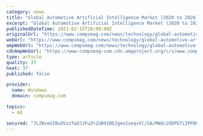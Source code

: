 ```yaml
---
category: news
title: "Global Automotive Artificial Intelligence Market (2020 to 2026)"
excerpt: "Global Automotive Artificial Intelligence Market (2020 to 2026) DUBLIN, Feb. 15, 2021 / PRNewswire / - The “Global automotive artificial"
publishedDateTime: 2021-02-15T20:08:00Z
originalUrl: "https://www.compsmag.com/news/technology/global-automotive-artificial-intelligence-market-2020-to-2026/"
webUrl: "https://www.compsmag.com/news/technology/global-automotive-artificial-intelligence-market-2020-to-2026/"
ampWebUrl: "https://www.compsmag.com/news/technology/global-automotive-artificial-intelligence-market-2020-to-2026/amp/"
cdnAmpWebUrl: "https://www-compsmag-com.cdn.ampproject.org/c/s/www.compsmag.com/news/technology/global-automotive-artificial-intelligence-market-2020-to-2026/amp/"
type: article
quality: 37
heat: 37
published: false

provider:
  name: Windows
  domain: compsmag.com

topics:
  - AI

secured: "7LZWzeGIBuOVzzTwOJJFuZ+2UB0IBDJgmx2seqsVl/SA/MWdc2ODPGTiIPPORvW4n/GgEBeV1hKNUrHktaKT6Pr14R6hUCkicekXRZvaH1H2bkqJ+HAW5YZYdJDmtZpZ2PFZT+TNMZQgVCALS8MUei8DhV1FUnzSj7dJPuuXUsuF1ofQDTU5Poe5naphfk675ca3VBLr/NQ0I2i6rOyiY8DfnwsalIcbJ0LXyIycThGodk/8qCpfVNZq4OPQJwJ/twlu4/mRmPy4wo4pv5JB7xOXM+F9etUcBg7JaRBcyF0IdjoDUCQnYJRQbn7iBpUBtp4xR1mgr64fwKToRUcTLqkYmD25d13VhoHzJ0FhRsU=;zNe8s+ayjVz03J0ew0yczA=="
---
```


